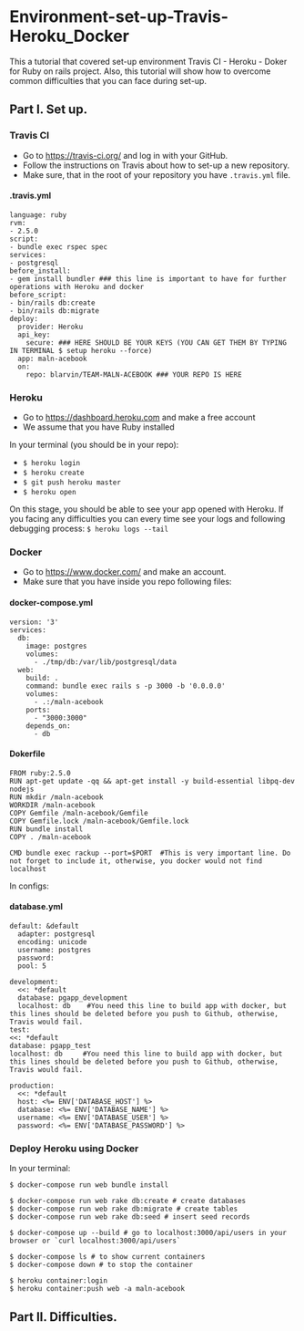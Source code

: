 # Environment-set-up-Travis-Heroku_Docker

This a tutorial that covered set-up environment Travis CI - Heroku - Doker for Ruby on rails project.
Also, this tutorial will show how to overcome common difficulties that you can face during set-up.

## Part I. Set up.

### Travis CI

* Go to https://travis-ci.org/ and log in with your GitHub.
* Follow the instructions on Travis about how to set-up a new repository.
* Make sure, that in the root of your repository you have ```.travis.yml``` file.

#### .travis.yml

```
language: ruby
rvm:
- 2.5.0
script:
- bundle exec rspec spec
services:
- postgresql
before_install:
- gem install bundler ### this line is important to have for further operations with Heroku and docker
before_script:
- bin/rails db:create
- bin/rails db:migrate
deploy:
  provider: Heroku
  api_key:
    secure: ### HERE SHOULD BE YOUR KEYS (YOU CAN GET THEM BY TYPING IN TERMINAL $ setup heroku --force)
  app: maln-acebook
  on:
    repo: blarvin/TEAM-MALN-ACEBOOK ### YOUR REPO IS HERE
```
### Heroku

* Go to https://dashboard.heroku.com and make a free account
* We assume that you have Ruby installed

In your terminal (you should be in your repo):

* ```$ heroku login``` 
* ```$ heroku create```
* ```$ git push heroku master```
* ```$ heroku open```

On this stage, you should be able to see your app opened with Heroku. If you facing any difficulties you can every time see your logs and following debugging process: ```$ heroku logs --tail```

### Docker

* Go to https://www.docker.com/ and make an account.
* Make sure that you have inside you repo following files:

#### docker-compose.yml

```
version: '3'
services:
  db:
    image: postgres
    volumes:
      - ./tmp/db:/var/lib/postgresql/data
  web:
    build: .
    command: bundle exec rails s -p 3000 -b '0.0.0.0'
    volumes:
      - .:/maln-acebook
    ports:
      - "3000:3000"
    depends_on:
      - db
```

#### Dokerfile

```
FROM ruby:2.5.0
RUN apt-get update -qq && apt-get install -y build-essential libpq-dev nodejs
RUN mkdir /maln-acebook
WORKDIR /maln-acebook
COPY Gemfile /maln-acebook/Gemfile
COPY Gemfile.lock /maln-acebook/Gemfile.lock
RUN bundle install
COPY . /maln-acebook

CMD bundle exec rackup --port=$PORT  #This is very important line. Do not forget to include it, otherwise, you docker would not find localhost
```
In configs:

#### database.yml

```
default: &default
  adapter: postgresql
  encoding: unicode
  username: postgres
  password:
  pool: 5

development:
  <<: *default
  database: pgapp_development
  localhost: db    #You need this line to build app with docker, but this lines should be deleted before you push to Github, otherwise, Travis would fail.
test:
<<: *default
database: pgapp_test
localhost: db     #You need this line to build app with docker, but this lines should be deleted before you push to Github, otherwise, Travis would fail.

production:
  <<: *default
  host: <%= ENV['DATABASE_HOST'] %>
  database: <%= ENV['DATABASE_NAME'] %>
  username: <%= ENV['DATABASE_USER'] %>
  password: <%= ENV['DATABASE_PASSWORD'] %>
```

### Deploy Heroku using Docker

In your terminal:

```
$ docker-compose run web bundle install

$ docker-compose run web rake db:create # create databases
$ docker-compose run web rake db:migrate # create tables
$ docker-compose run web rake db:seed # insert seed records

$ docker-compose up --build # go to localhost:3000/api/users in your browser or `curl localhost:3000/api/users`

$ docker-compose ls # to show current containers
$ docker-compose down # to stop the container
```

```
$ heroku container:login
$ heroku container:push web -a maln-acebook
```

## Part II. Difficulties.
